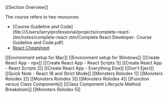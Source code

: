 [[Section Overview]]

The course refers to two resources:
- [Course Guideline and Code](file:///Users/larry/professional/projects/complete-react-ztm/notes/complete-react-ztm/Complete React Developer- Course Guideline and Code.pdf)
- [React Cheatsheet](/Users/larry/professional/projects/complete-react-ztm/notes/complete-react-ztm/React_Cheatsheet_Zero_To_Mastery_V1.02.pdf) 

[[Environment setup for Mac]]
[[Environment setup for Windows]]
[[Create React App - npx]]
[[Create React App - React Scripts 1]]
[[Create React App - React Scripts 2]]
[[Create React App - Everything Else]]
[[Don't Eject]]
[[Quick Note - React 18 and Strict Mode]]
[[Monsters Rolodex 1]]
[[Monsters Rolodex 2]]
[[Monsters Rolodex 3]]
[[Monsters Rolodex 4]]
[[Function versus Class Components]]
[[Class Component Lifecycle Method Breakdown]]
[[Monsters Rolodex 5]]





